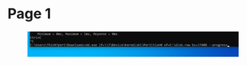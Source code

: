 # Page 1

<figure><img src=".gitbook/assets/image (9).png" alt=""><figcaption></figcaption></figure>
